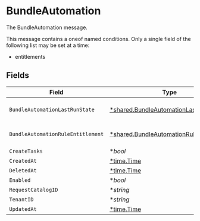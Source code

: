 # BundleAutomation

The BundleAutomation message.

This message contains a oneof named conditions. Only a single field of the following list may be set at a time:
  - entitlements



## Fields

| Field                                                                                                    | Type                                                                                                     | Required                                                                                                 | Description                                                                                              |
| -------------------------------------------------------------------------------------------------------- | -------------------------------------------------------------------------------------------------------- | -------------------------------------------------------------------------------------------------------- | -------------------------------------------------------------------------------------------------------- |
| `BundleAutomationLastRunState`                                                                           | [*shared.BundleAutomationLastRunState](../../../pkg/models/shared/bundleautomationlastrunstate.md)       | :heavy_minus_sign:                                                                                       | The BundleAutomationLastRunState message.                                                                |
| `BundleAutomationRuleEntitlement`                                                                        | [*shared.BundleAutomationRuleEntitlement](../../../pkg/models/shared/bundleautomationruleentitlement.md) | :heavy_minus_sign:                                                                                       | The BundleAutomationRuleEntitlement message.                                                             |
| `CreateTasks`                                                                                            | **bool*                                                                                                  | :heavy_minus_sign:                                                                                       | The createTasks field.                                                                                   |
| `CreatedAt`                                                                                              | [*time.Time](https://pkg.go.dev/time#Time)                                                               | :heavy_minus_sign:                                                                                       | N/A                                                                                                      |
| `DeletedAt`                                                                                              | [*time.Time](https://pkg.go.dev/time#Time)                                                               | :heavy_minus_sign:                                                                                       | N/A                                                                                                      |
| `Enabled`                                                                                                | **bool*                                                                                                  | :heavy_minus_sign:                                                                                       | The enabled field.                                                                                       |
| `RequestCatalogID`                                                                                       | **string*                                                                                                | :heavy_minus_sign:                                                                                       | The requestCatalogId field.                                                                              |
| `TenantID`                                                                                               | **string*                                                                                                | :heavy_minus_sign:                                                                                       | The tenantId field.                                                                                      |
| `UpdatedAt`                                                                                              | [*time.Time](https://pkg.go.dev/time#Time)                                                               | :heavy_minus_sign:                                                                                       | N/A                                                                                                      |